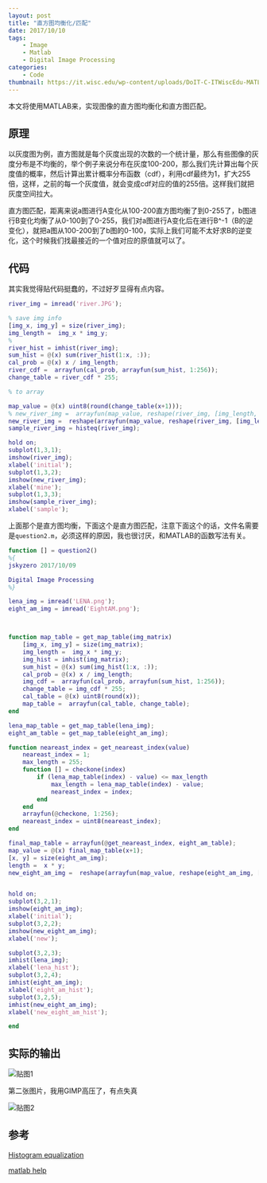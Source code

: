 ```yaml
---
layout: post
title: "直方图均衡化/匹配"
date: 2017/10/10
tags:
    - Image
    - Matlab
    - Digital Image Processing
categories:
    - Code
thumbnail: https://it.wisc.edu/wp-content/uploads/DoIT-C-ITWiscEdu-MATLAB-675x300-News-Images.png
---
```


本文将使用MATLAB来，实现图像的直方图均衡化和直方图匹配。

## 原理

以灰度图为例，直方图就是每个灰度出现的次数的一个统计量，那么有些图像的灰度分布是不均衡的，举个例子来说分布在灰度100-200，那么我们先计算出每个灰度值的概率，然后计算出累计概率分布函数（cdf），利用cdf最终为1，扩大255倍，这样，之前的每一个灰度值，就会变成cdf对应的值的255倍。这样我们就把灰度空间拉大。

直方图匹配，距离来说a图进行A变化从100-200直方图均衡了到0-255了，b图进行B变化均衡了从0-100到了0-255，我们对a图进行A变化后在进行B^-1（B的逆变化），就把a图从100-200到了b图的0-100，实际上我们可能不太好求B的逆变化，这个时候我们找最接近的一个值对应的原值就可以了。

## 代码

其实我觉得贴代码挺蠢的，不过好歹显得有点内容。

```MATLAB
river_img = imread('river.JPG');

% save img info 
[img_x, img_y] = size(river_img);
img_length =  img_x * img_y;
% 
river_hist = imhist(river_img);
sum_hist = @(x) sum(river_hist(1:x, :));
cal_prob = @(x) x / img_length;
river_cdf =  arrayfun(cal_prob, arrayfun(sum_hist, 1:256));
change_table = river_cdf * 255;

% to array

map_value = @(x) uint8(round(change_table(x+1)));
% new_river_img =  arrayfun(map_value, reshape(river_img, [img_length, 1]));
new_river_img =  reshape(arrayfun(map_value, reshape(river_img, [img_length, 1])), [img_x, img_y]);
sample_river_img = histeq(river_img);

hold on;
subplot(1,3,1);
imshow(river_img);
xlabel('initial');
subplot(1,3,2);
imshow(new_river_img);
xlabel('mine');
subplot(1,3,3);
imshow(sample_river_img);
xlabel('sample');
```

上面那个是直方图均衡，下面这个是直方图匹配，注意下面这个的话，文件名需要是`question2.m`，必须这样的原因，我也很讨厌，和MATLAB的函数写法有关。


```MATLAB
function [] = question2()
%{
jskyzero 2017/10/09

Digital Image Processing
%}

lena_img = imread('LENA.png');
eight_am_img = imread('EightAM.png');



function map_table = get_map_table(img_matrix)
    [img_x, img_y] = size(img_matrix);
    img_length =  img_x * img_y;
    img_hist = imhist(img_matrix);
    sum_hist = @(x) sum(img_hist(1:x, :));
    cal_prob = @(x) x / img_length;
    img_cdf =  arrayfun(cal_prob, arrayfun(sum_hist, 1:256));
    change_table = img_cdf * 255;
    cal_table = @(x) uint8(round(x));
    map_table =  arrayfun(cal_table, change_table);
end

lena_map_table = get_map_table(lena_img);
eight_am_table = get_map_table(eight_am_img);

function neareast_index = get_neareast_index(value)
    neareast_index = 1;
    max_length = 255;
    function [] = checkone(index)
        if (lena_map_table(index) - value) <= max_length
            max_length = lena_map_table(index) - value;
            neareast_index = index;
        end  
    end
    arrayfun(@checkone, 1:256);
    neareast_index = uint8(neareast_index);
end

final_map_table = arrayfun(@get_neareast_index, eight_am_table);
map_value = @(x) final_map_table(x+1);
[x, y] = size(eight_am_img);
length =  x * y;
new_eight_am_img =  reshape(arrayfun(map_value, reshape(eight_am_img, [length, 1])), [x, y]);


hold on;
subplot(3,2,1);
imshow(eight_am_img);
xlabel('initial');
subplot(3,2,2);
imshow(new_eight_am_img);
xlabel('new');

subplot(3,2,3);
imhist(lena_img);
xlabel('lena_hist');
subplot(3,2,4);
imhist(eight_am_img);
xlabel('eight_am_hist');
subplot(3,2,5);
imhist(new_eight_am_img);
xlabel('new_eight_am_hist');

end
```

## 实际的输出



![贴图1](/img/markdown/output_img_1.bmp)

第二张图片，我用GIMP高压了，有点失真

![贴图2](/img/markdown/output_img_2.jpg)

## 参考
[Histogram equalization](https://en.wikipedia.org/wiki/Histogram_equalization)


[matlab help](https://cn.mathworks.com/help/)